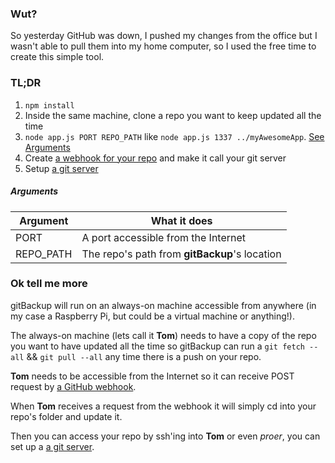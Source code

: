 ### Wut?
So yesterday GitHub was down, I pushed my changes from the office but I wasn't able to pull them into my home computer, so I used the free time to create this simple tool.

### TL;DR
1. `npm install`
2. Inside the same machine, clone a repo you want to keep updated all the time
3. `node app.js PORT REPO_PATH` like `node app.js 1337 ../myAwesomeApp`. [See Arguments](#arguments)
4. Create [a webhook for your repo](https://developer.github.com/webhooks/) and make it call your git server
5. Setup [a git server](https://git-scm.com/book/en/v2/Git-on-the-Server-Setting-Up-the-Server)

##### Arguments

| Argument     | What it does |
|---|---|
| PORT | A port accessible from the Internet |
| REPO_PATH | The repo's path from **gitBackup**'s location |

### Ok tell me more

gitBackup will run on an always-on machine accessible from anywhere (in my case a Raspberry Pi, but could be a virtual machine or anything!).

The always-on machine (lets call it **Tom**) needs to have a copy of the repo you want to have updated all the time so gitBackup can run a `git fetch --all` && `git pull --all` any time there is a push on your repo.

**Tom** needs to be accessible from the Internet so it can receive POST request by [a GitHub webhook](https://developer.github.com/webhooks/).

When **Tom** receives a request from the webhook it will simply cd into your repo's folder and update it.

Then you can access your repo by ssh'ing into **Tom** or even _proer_, you can set up a [a git server](https://git-scm.com/book/en/v2/Git-on-the-Server-Setting-Up-the-Server).
